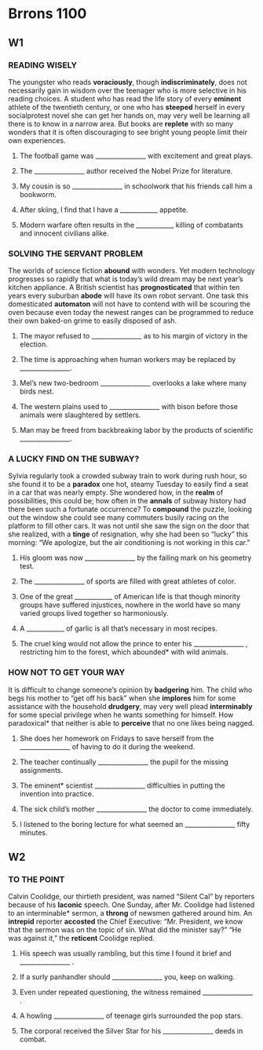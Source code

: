 # Brrons 1100

## W1

### READING WISELY

The youngster who reads **voraciously**, though **indiscriminately**, does not necessarily gain in wisdom over the teenager who is more selective in his reading choices. A student who has read the life story of every **eminent** athlete of the twentieth century, or one who has **steeped** herself in every socialprotest novel she can get her hands on, may very well be learning all there is to know in a narrow area. But books are **replete** with so many wonders that it is often discouraging to see bright young people limit their own experiences.

1. The football game was ________________ with excitement and great plays.

2. The ________________ author received the Nobel Prize for literature.

3. My cousin is so ________________ in schoolwork that his friends call him a bookworm.

4. After skiing, I find that I have a ____________ appetite. 

5. Modern warfare often results in the ____________ killing of combatants and innocent civilians alike.

### SOLVING THE SERVANT PROBLEM

The worlds of science fiction **abound** with wonders. Yet modern technology progresses so rapidly that what is today’s wild dream may be next year’s kitchen appliance. A British scientist has **prognosticated** that within ten years every suburban **abode** will have its own robot servant. One task this domesticated **automaton** will not have to contend with will be scouring the oven because even today the newest ranges can be programmed to reduce their own baked-on grime to easily disposed of ash.

1. The mayor refused to ________________ as to his margin of victory in the election.

2. The time is approaching when human workers may be replaced by ________________.

3. Mel’s new two-bedroom ________________ overlooks a lake where many birds nest.

4. The western plains used to ________________ with bison before those animals were slaughtered by settlers.

5. Man may be freed from backbreaking labor by the products of scientific ________________.

### A LUCKY FIND ON THE SUBWAY?

Sylvia regularly took a crowded subway train to work during rush hour, so she found it to be a **paradox** one hot, steamy Tuesday to easily find a seat in a car that was nearly empty. She wondered how, in the **realm** of possibilities, this could be; how often in the **annals** of subway history had there been such a fortunate occurrence? To **compound** the puzzle, looking out the window she could see many commuters busily racing on the platform to fill other cars. It was not until she saw the sign on the door that she realized, with a **tinge** of resignation, why she had been so “lucky” this morning: “We apologize, but the air conditioning is not working in this car.”

1. His gloom was now ________________ by the failing mark on his geometry test.

2. The ________________ of sports are filled with great athletes of color.

3. One of the great ____________ of American life is that though minority groups have suffered injustices, nowhere in the world have so many varied groups lived together so harmoniously. 

4. A ____________ of garlic is all that’s necessary in most recipes.

5. The cruel king would not allow the prince to enter his ________________ , restricting him to the forest, which abounded* with wild animals.

### HOW NOT TO GET YOUR WAY

It is difficult to change someone’s opinion by **badgering** him. The child who begs his mother to “get off his back” when she **implores** him for some assistance with the household **drudgery**, may very well plead **interminably** for some special privilege when he wants something for himself. How paradoxical* that neither is able to **perceive** that no one likes being nagged.

1. She does her homework on Fridays to save herself from the ________________ of having to do it during the weekend.

2. The teacher continually ________________ the pupil for the missing assignments.

3. The eminent* scientist ________________ difficulties in putting the invention into practice.

4. The sick child’s mother ________________ the doctor to come immediately.

5. I listened to the boring lecture for what seemed an ________________ fifty minutes.

## W2

### TO THE POINT

Calvin Coolidge, our thirtieth president, was named “Silent Cal” by reporters because of his **laconic** speech. One Sunday, after Mr. Coolidge had listened to an interminable* sermon, a **throng** of newsmen gathered around him. An **intrepid** reporter **accosted** the Chief Executive: “Mr. President, we know that the sermon was on the topic of sin. What did the minister say?” “He was against it,” the **reticent** Coolidge replied.

1. His speech was usually rambling, but this time I found it brief and ________________ .

2. If a surly panhandler should ________________ you, keep on walking.

3. Even under repeated questioning, the witness remained ________________ .

4. A howling ________________ of teenage girls surrounded the pop stars.

5. The corporal received the Silver Star for his ________________ deeds in combat.